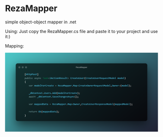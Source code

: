 # RezaMapper

simple object-object mapper in .net 

Using:
Just copy the RezaMapper.cs file and paste it to your project and use it:)

Mapping:

![alt text](https://github.com/RezaBagheri8/RezaMapper/blob/main/RezaMapper.png)

